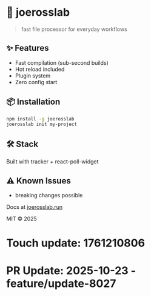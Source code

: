 # 🚀 joerosslab

> fast file processor for everyday workflows

## ✨ Features

- Fast compilation (sub-second builds)
- Hot reload included
- Plugin system
- Zero config start

## 📦 Installation

```bash
npm install -g joerosslab
joerosslab init my-project
```

## 🛠️ Stack

Built with tracker + react-poll-widget

## ⚠️ Known Issues

- breaking changes possible

Docs at [joerosslab.run](https://joerosslab.run)

MIT © 2025

# Touch update: 1761210806

# PR Update: 2025-10-23 - feature/update-8027
